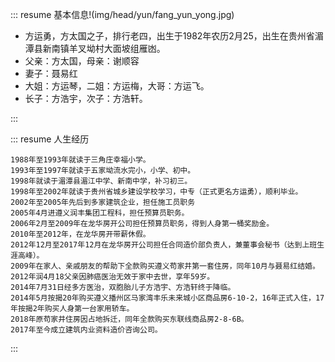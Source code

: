 ::: resume 基本信息!(img/head/yun/fang_yun_yong.jpg)

* 方运勇，方太国之子，排行老四，出生于1982年农历2月25，出生在贵州省湄潭县新南镇羊叉坳村大面坡组雁凼。
* 父亲：方太国，母亲：谢顺容
* 妻子：聂易红
* 大姐：方运琴，二姐：方运梅，大哥：方运飞。
* 长子：方浩宇，次子：方浩轩。

:::

::: resume 人生经历

    1988年至1993年就读于三角庄幸福小学。
    1993年至1997年就读于五家坳流水完小，小学、初中。
    1998年就读于湄潭县湄江中学、新南中学，补习初三。
    1998年至2002年就读于贵州省城乡建设学校学习，中专（正式更名方运勇），顺利毕业。
    2002年至2005年先后到多家建筑企业，担任施工员职务
    2005年4月进遵义润丰集团工程科，担任预算员职务。
    2006年2月至2009年在龙华房开公司担任预算员职务，得到人身第一桶奖励金。
    2010年至2012年，在龙华房开带薪休假。
    2012年12月至2017年12月在龙华房开公司担任合同造价部负责人，兼董事会秘书（达到上班生涯高峰）。
    2009年在家人、亲戚朋友的帮助下全款购买遵义苟家井第一套住房，同年10月与聂易红结婚。
    2012年润4月18父亲因肺癌医治无效于家中去世，享年59岁。
    2014年7月31日经多方医治，双胞胎儿子方浩宇、方浩轩终于降临。
    2014年5月按揭20年购买遵义播州区马家湾丰乐未来城小区商品房6-10-2，16年正式入住，17年按揭2年购买人身第一台家用轿车。
    2018年原苟家井住房因占地拆迁，同年全款购买东联线商品房2-8-6B。
    2017年至今成立建筑内业资料造价咨询公司。

:::
